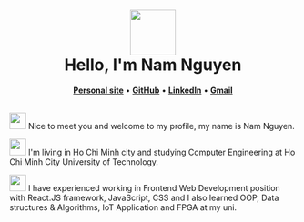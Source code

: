 <!-- ## <div align="center"><img alt="icon" src="https://blush.design/api/download?shareUri=Qi0sYxs0fPehiWMj&c=Skin_0%7Eedb98a&w=800&h=800&fm=png" width=165px></div><div align="center">Hello, I'm Nam Nguyen<img src="https://img.icons8.com/external-tal-revivo-green-tal-revivo/344/external-verified-check-circle-for-approved-valid-content-basic-green-tal-revivo.png" height=23px></div> -->

# <div align="center"><img src="https://cultofthepartyparrot.com/guests/hd/vibepartycat.gif" height="80px"></div><div align="center">Hello, I'm Nam Nguyen</div>

<div align="center"><b><a title="Personal site" href="https://ngdnam.netlify.app/">Personal site</a></b> &bull; <b><a title="GitHub" href="https://github.com/NguyenD-Nam">GitHub</a></b> &bull; <b><a title="LinkedIn" href="https://www.linkedin.com/in/nguyend-nam/">LinkedIn</a></b> &bull; <b><a title="Gmail" href="https://mail.google.com/mail/?view=cm&fs=1&tf=1&to=nguyennamnade22@gmail.com">Gmail</a></b></div>
<br>

<img src="https://cultofthepartyparrot.com/guests/hd/dogeparrot.gif" height="29px"> Nice to meet you and welcome to my profile, my name is Nam Nguyen.

<img src="https://cultofthepartyparrot.com/flags/hd/vietnamparrot.gif" height="29px"> I'm living in Ho Chi Minh city and studying Computer Engineering at Ho Chi Minh City University of Technology.

<img src="https://cultofthepartyparrot.com/parrots/deployparrot.gif" height="29px"> I have experienced working in Frontend Web Development position with React.JS framework, JavaScript, CSS and I also learned OOP, Data structures & Algorithms, IoT Application and FPGA at my uni.

<!-- <br>

<img align="left" src="https://blush.design/api/download?shareUri=SDPTP3QfEU&c=Hair_0%7E030067_Skin_0%7Ee7915c_Top_0%7Effa200&w=800&h=800&fm=png" height=275px>

<div>
	<img alt="C++" height=50px src="img/c++-240.png">
	<img alt="C" height=50px src="img/c-240.png">
	<img alt="HTML" height=50px src="img/html-5-240.png">
	<img alt="CSS" height=50px src="img/css3-240.png">
	<img alt="JavaScript" height=50px src="img/javascript-240.png">
	<img alt="Python" height=50px src="img/python-240.png">
	<img alt="React" height=50px src="img/react-160.png">
</div>

<div>
	<img src="https://github-readme-stats.vercel.app/api?username=nguyend-nam&show_icons=true&hide_border=true&border_radius=7&icon_color=2EDF84&title_color=2EDF84&bg_color=30,000,444&text_color=2EDF84" height=183px>
</div> -->


<!-- <div align="center">
	<a title="Personal site" href="https://nguyend-nam.github.io/"><img alt="Personal site" height=45px src="img/user-100.png"></a>
	<a title="GitHub" href="https://github.com/NguyenD-Nam"><img alt="GitHub" height=45px src="img/github-240.png"></a>
	<a title="LinkedIn" href="https://www.linkedin.com/in/nguyend-nam/"><img alt="LinkedIn" height=45px src="img/linkedin-240.png"></a>
	<a title="Gmail" href="https://mail.google.com/mail/?view=cm&fs=1&tf=1&to=nguyennamnade22@gmail.com"><img alt="Gmail" height=45px src="img/gmail-logo-256.png"></a>
</div> -->

<!-- <details>
	<summary>Connect With Me</summary>
	<div><a title="Personal site" href="https://nguyend-nam.github.io/"><img alt="Personal site" height=30px src="https://img.shields.io/badge/personal_site-0078D7?style=for-the-badge&logo=Microsoft-edge&logoColor=white"></a><a title="GitHub" href="https://github.com/NguyenD-Nam"><img alt="GitHub" height=30px src="https://img.shields.io/badge/github-%23121011.svg?style=for-the-badge&logo=github&logoColor=white"></a><a title="LinkedIn" href="https://www.linkedin.com/in/nguyend-nam/"><img alt="LinkedIn" height=30px src="https://img.shields.io/badge/linkedin-%230077B5.svg?style=for-the-badge&logo=linkedin&logoColor=white"></a><a title="CodePen" href="https://codepen.io/nguyend-nam"><img alt="CodePen" height=30px src="https://img.shields.io/badge/Codepen-000000?style=for-the-badge&logo=codepen&logoColor=white"></a><a title="Gmail" href="https://mail.google.com/mail/?view=cm&fs=1&tf=1&to=nguyennamnade22@gmail.com"><img alt="Gmail" height=30px src="https://img.shields.io/badge/Gmail-D14836?style=for-the-badge&logo=gmail&logoColor=white"></a></div>
</details> -->

<!-- <br><img src="https://github-readme-stats.vercel.app/api/top-langs/?username=nguyend-nam&layout=compact&langs_count=8&hide_border=true&border_radius=7&icon_color=57cc99&title_color=80ed99&bg_color=22577a&text_color=80ed99" height=158px> -->

<!-- <details>
	<summary>My GitHub Stats</summary>
	<div>
	<img src="https://github-readme-stats.vercel.app/api?username=nguyend-nam&show_icons=true&hide_border=true&border_radius=0&icon_color=fff&title_color=fff&bg_color=a6ddfc&text_color=000" height=188px><br><img src="https://github-readme-stats.vercel.app/api/top-langs/?username=nguyend-nam&layout=compact&langs_count=8&hide_border=true&border_radius=0&icon_color=fff&title_color=fff&bg_color=a6ddfc&text_color=000" height=163px></div>
</details> -->

